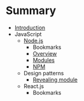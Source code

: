 # Summary

* [Introduction](README.md)
* JavaScript
   * [Node.js](nodejs.md)
       * Bookmarks
       * [Overview](new.md)
       * [Modules](modules.md)
       * [NPM](npm.md)
   * Design patterns
       * [Revealing module](revealing_module.md)
   * React.js
       * Bookmarks

